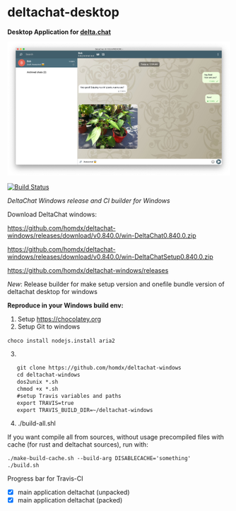 # deltachat-desktop

**Desktop Application for [delta.chat](https://delta.chat)**

<center><img src="https://raw.githubusercontent.com/deltachat/deltachat-desktop/master/README_ASSETS/screenshot.png"/></center>

[![Build Status](https://travis-ci.org/homdx/deltachat-windows.svg?branch=master)](https://travis-ci.org/homdx/deltachat-windows)

*DeltaChat Windows release and CI builder for Windows*

Download DeltaChat windows:

https://github.com/homdx/deltachat-windows/releases/download/v0.840.0/win-DeltaChat0.840.0.zip

https://github.com/homdx/deltachat-windows/releases/download/v0.840.0/win-DeltaChatSetup0.840.0.zip

https://github.com/homdx/deltachat-windows/releases

*New*:
Release builder for make setup version and onefile bundle version of deltachat desktop for windows



**Reproduce in your Windows build env:**

1. Setup https://chocolatey.org
2. Setup Git to windows

`choco install nodejs.install aria2`

3. 
```
   git clone https://github.com/homdx/deltachat-windows
   cd deltachat-windows
   dos2unix *.sh
   chmod +x *.sh
   #setup Travis variables and paths
   export TRAVIS=true
   export TRAVIS_BUILD_DIR=~/deltachat-windows
```

4. ./build-all.shl


If you want compile all from sources, without usage precompiled files with cache (for rust and deltachat sources), run with:
```
./make-build-cache.sh --build-arg DISABLECACHE='something'
./build.sh
```

Progress bar for Travis-CI
* [x]  main application deltachat (unpacked)
* [x]  main application deltachat (packed)
